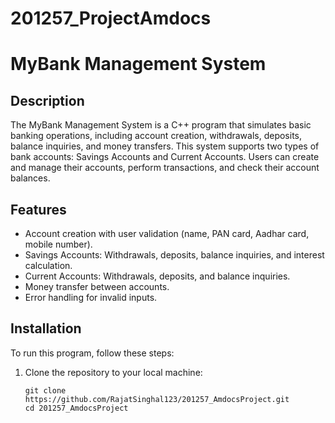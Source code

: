 # 201257_ProjectAmdocs

# MyBank Management System


## Description

The MyBank Management System is a C++ program that simulates basic banking operations, including account creation, withdrawals, deposits, balance inquiries, and money transfers. This system supports two types of bank accounts: Savings Accounts and Current Accounts. Users can create and manage their accounts, perform transactions, and check their account balances.

## Features

- Account creation with user validation (name, PAN card, Aadhar card, mobile number).
- Savings Accounts: Withdrawals, deposits, balance inquiries, and interest calculation.
- Current Accounts: Withdrawals, deposits, and balance inquiries.
- Money transfer between accounts.
- Error handling for invalid inputs.

## Installation

To run this program, follow these steps:

1. Clone the repository to your local machine:

   ```shell
   git clone https://github.com/RajatSinghal123/201257_AmdocsProject.git
   cd 201257_AmdocsProject
